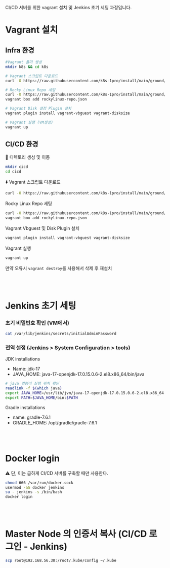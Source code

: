 CI/CD 서버를 위한 vagrant 설치 및 Jenkins 초기 세팅 과정입니다. 

# Vagrant 설치
## Infra 환경
```bash
#Vagrant 폴더 생성
mkdir k8s && cd k8s

# Vagrant 스크립트 다운로드
curl -O https://raw.githubusercontent.com/k8s-1pro/install/main/ground/k8s-1.27/vagrant-2.4.3/Vagrantfile

# Rocky Linux Repo 세팅
curl -O https://raw.githubusercontent.com/k8s-1pro/install/main/ground/k8s-1.27/vagrant-2.4.3/rockylinux-repo.json
vagrant box add rockylinux-repo.json

# Vagrant Disk 설정 Plugin 설치 
vagrant plugin install vagrant-vbguest vagrant-disksize

# Vagrant 실행 (VM생성)
vagrant up
```

## CI/CD 환경
📁 디렉토리 생성 및 이동

```bash
mkdir cicd
cd cicd
```



⬇️ Vagrant 스크립트 다운로드

```bash
curl -O https://raw.githubusercontent.com/k8s-1pro/install/main/ground/cicd-server/vagrant-2.4.3/Vagrantfile
```

Rocky Linux Repo 세팅
```bash
curl -O https://raw.githubusercontent.com/k8s-1pro/install/main/ground/cicd-server/vagrant-2.4.3/rockylinux-repo.json
vagrant box add rockylinux-repo.json
```
Vagrant Vbguest 및 Disk Plugin 설치 
```bash
vagrant plugin install vagrant-vbguest vagrant-disksize
```
Vagrant 실행
```bash
vagrant up
```
만약 오류시 ```vagrant destroy```를 사용해서 삭제 후 재설치 




<br></br>
# Jenkins 초기 세팅
### 초기 비밀번호 확인 (VM에서)
```bash
cat /var/lib/jenkins/secrets/initialAdminPassword
```

### 전역 설정 (Jenkins > System Configuration > tools)
JDK installations
- Name: jdk-17
- JAVA_HOME: java-17-openjdk-17.0.15.0.6-2.el8.x86_64/bin/java
```bash
# java 명령어 실행 위치 확인 
readlink -f $(which java)
export JAVA_HOME=/usr/lib/jvm/java-17-openjdk-17.0.15.0.6-2.el8.x86_64
export PATH=$JAVA_HOME/bin:$PATH
```

Gradle installations
- name: gradle-7.6.1
- GRADLE_HOME: /opt/gradle/gradle-7.6.1

<br></br>
# Docker login
⚠️ 단, 이는 급하게 CI/CD 서버를 구축할 때만 사용한다. 
```bash
chmod 666 /var/run/docker.sock
usermod -aG docker jenkins
su - jenkins -s /bin/bash
docker login
```

<br></br>
# Master Node 의 인증서 복사 (CI/CD 로그인 - Jenkins)
```bash
scp root@192.168.56.30:/root/.kube/config ~/.kube
```
